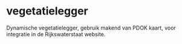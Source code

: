 vegetatielegger
===============
Dynamische vegetatielegger, gebruik makend van PDOK kaart, voor 
integratie in de Rijkswaterstaat website.
